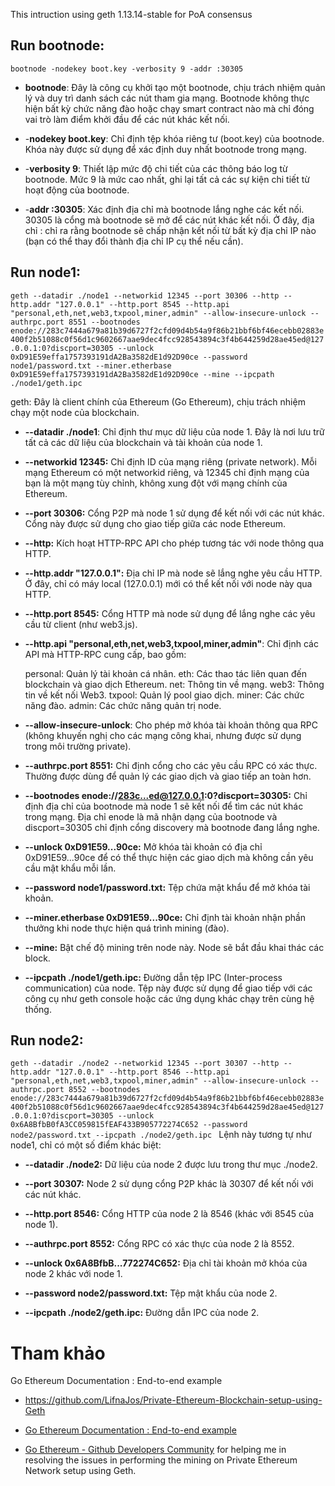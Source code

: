 This intruction using geth 1.13.14-stable for PoA consensus

## Run bootnode:
`bootnode -nodekey boot.key -verbosity 9 -addr :30305`

- **bootnode**: Đây là công cụ khởi tạo một bootnode, chịu trách nhiệm quản lý và duy trì danh sách các nút tham gia mạng. Bootnode không thực hiện bất kỳ chức năng đào hoặc chạy smart contract nào mà chỉ đóng vai trò làm điểm khởi đầu để các nút khác kết nối.

- -**nodekey boot.key**: Chỉ định tệp khóa riêng tư (boot.key) của bootnode. Khóa này được sử dụng để xác định duy nhất bootnode trong mạng.

- -**verbosity 9**: Thiết lập mức độ chi tiết của các thông báo log từ bootnode. Mức 9 là mức cao nhất, ghi lại tất cả các sự kiện chi tiết từ hoạt động của bootnode.

- -**addr :30305**: Xác định địa chỉ mà bootnode lắng nghe các kết nối. 30305 là cổng mà bootnode sẽ mở để các nút khác kết nối. Ở đây, địa chỉ : chỉ ra rằng bootnode sẽ chấp nhận kết nối từ bất kỳ địa chỉ IP nào (bạn có thể thay đổi thành địa chỉ IP cụ thể nếu cần).

## Run node1:
`geth --datadir ./node1 --networkid 12345 --port 30306 --http --http.addr "127.0.0.1" --http.port 8545 --http.api "personal,eth,net,web3,txpool,miner,admin" --allow-insecure-unlock --authrpc.port 8551 --bootnodes enode://283c7444a679a81b39d6727f2cfd09d4b54a9f86b21bbf6bf46ecebb02883e400f2b51088c0f56d1c9602667aae9dec4fcc928543894c3f4b644259d28ae45ed@127.0.0.1:0?discport=30305 --unlock 0xD91E59effa1757393191dA2Ba3582dE1d92D90ce --password node1/password.txt --miner.etherbase 0xD91E59effa1757393191dA2Ba3582dE1d92D90ce --mine --ipcpath ./node1/geth.ipc
`

geth: Đây là client chính của Ethereum (Go Ethereum), chịu trách nhiệm chạy một node của blockchain.

- **--datadir ./node1**: Chỉ định thư mục dữ liệu của node 1. Đây là nơi lưu trữ tất cả các dữ liệu của blockchain và tài khoản của node 1.

- **--networkid 12345:** Chỉ định ID của mạng riêng (private network). Mỗi mạng Ethereum có một networkid riêng, và 12345 chỉ định mạng của bạn là một mạng tùy chỉnh, không xung đột với mạng chính của Ethereum.

- **--port 30306:** Cổng P2P mà node 1 sử dụng để kết nối với các nút khác. Cổng này được sử dụng cho giao tiếp giữa các node Ethereum.

- **--http:** Kích hoạt HTTP-RPC API cho phép tương tác với node thông qua HTTP.

- **--http.addr "127.0.0.1":** Địa chỉ IP mà node sẽ lắng nghe yêu cầu HTTP. Ở đây, chỉ có máy local (127.0.0.1) mới có thể kết nối với node này qua HTTP.

- **--http.port 8545:** Cổng HTTP mà node sử dụng để lắng nghe các yêu cầu từ client (như web3.js).

- **--http.api "personal,eth,net,web3,txpool,miner,admin"**: Chỉ định các API mà HTTP-RPC cung cấp, bao gồm:

    personal: Quản lý tài khoản cá nhân.
    eth: Các thao tác liên quan đến blockchain và giao dịch Ethereum.
    net: Thông tin về mạng.
    web3: Thông tin về kết nối Web3.
    txpool: Quản lý pool giao dịch.
    miner: Các chức năng đào.
    admin: Các chức năng quản trị node.

- **--allow-insecure-unlock**: Cho phép mở khóa tài khoản thông qua RPC (không khuyến nghị cho các mạng công khai, nhưng được sử dụng trong môi trường private).

- **--authrpc.port 8551:** Chỉ định cổng cho các yêu cầu RPC có xác thực. Thường được dùng để quản lý các giao dịch và giao tiếp an toàn hơn.

- **--bootnodes enode://283c...ed@127.0.0.1:0?discport=30305:** Chỉ định địa chỉ của bootnode mà node 1 sẽ kết nối để tìm các nút khác trong mạng. Địa chỉ enode là mã nhận dạng của bootnode và discport=30305 chỉ định cổng discovery mà bootnode đang lắng nghe.

- **--unlock 0xD91E59...90ce:** Mở khóa tài khoản có địa chỉ 0xD91E59...90ce để có thể thực hiện các giao dịch mà không cần yêu cầu mật khẩu mỗi lần.

- **--password node1/password.txt:** Tệp chứa mật khẩu để mở khóa tài khoản.

- **--miner.etherbase 0xD91E59...90ce:** Chỉ định tài khoản nhận phần thưởng khi node thực hiện quá trình mining (đào).

- **--mine:** Bật chế độ mining trên node này. Node sẽ bắt đầu khai thác các block.

- **--ipcpath ./node1/geth.ipc:** Đường dẫn tệp IPC (Inter-process communication) của node. Tệp này được sử dụng để giao tiếp với các công cụ như geth console hoặc các ứng dụng khác chạy trên cùng hệ thống.

## Run node2:
`geth --datadir ./node2 --networkid 12345 --port 30307 --http --http.addr "127.0.0.1" --http.port 8546 --http.api "personal,eth,net,web3,txpool,miner,admin" --allow-insecure-unlock --authrpc.port 8552 --bootnodes enode://283c7444a679a81b39d6727f2cfd09d4b54a9f86b21bbf6bf46ecebb02883e400f2b51088c0f56d1c9602667aae9dec4fcc928543894c3f4b644259d28ae45ed@127.0.0.1:0?discport=30305 --unlock 0x6A8BfbB0fA3CC059815fEAF433B905772274C652 --password node2/password.txt --ipcpath ./node2/geth.ipc
`
Lệnh này tương tự như node1, chỉ có một số điểm khác biệt:

- **--datadir ./node2:** Dữ liệu của node 2 được lưu trong thư mục ./node2.

- **--port 30307:** Node 2 sử dụng cổng P2P khác là 30307 để kết nối với các nút khác.

- **--http.port 8546:** Cổng HTTP của node 2 là 8546 (khác với 8545 của node 1).

- **--authrpc.port 8552:** Cổng RPC có xác thực của node 2 là 8552.

- **--unlock 0x6A8BfbB...772274C652:** Địa chỉ tài khoản mở khóa của node 2 khác với node 1.

- **--password node2/password.txt:** Tệp mật khẩu của node 2.

- **--ipcpath ./node2/geth.ipc:** Đường dẫn IPC của node 2.

# Tham khảo


Go Ethereum Documentation : End-to-end example

* https://github.com/LifnaJos/Private-Ethereum-Blockchain-setup-using-Geth

* [Go Ethereum Documentation : End-to-end example](https://geth.ethereum.org/docs/fundamentals/private-network#end-to-end-example)

* [Go Ethereum - Github Developers Community](https://github.com/ethereum/go-ethereum/issues/27850) for helping me in resolving the issues in performing the mining on Private Ethereum Network setup using Geth.
